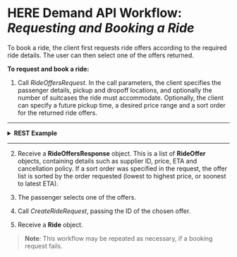 # HERE Demand API Workflow: *Requesting and Booking a Ride* #

To book a ride, the client first requests ride offers according to the required ride details. The user can then select one of the offers returned.

**To request and book a ride:**

1.  Call *RideOffersRequest*. In the call parameters, the client specifies the passenger details, pickup and dropoff locations, and optionally the number of suitcases the ride must accommodate. Optionally, the client can specify a future pickup time, a desired price range and a sort order for the returned ride offers.

----
<details>
<summary><b>REST Example</b></summary>


**Request:**

    curl "http://mobility-marketplace-test.here.com/demand.v1.s2s/offers?user_id=1&route.pickup.point.lat=32.1981&route.pickup.point.lng=34.8824&route.pickup.address=zarhin%2013&route.destination.point.lat=32.1981&route.destination.point.lng=34.8824&route.destination.address=zarhin%2013&constraints.passengers_no=1&constraints.suitcases_no=1&constraints.wheelchair=false&constraints.childs_seats=0&price_range.from_amount=10&price_range.to_amount=20&price_range.currency_code=USD&sort_type=1" -H "Authorization: Bearer eyJhbGciOiJub25lIiwidHlwIjoiSldUIn0.eyJzdWIiOiIxIiwiaXNzIjoicmVzdC1hc3N1cmVkIiwiZXhwIjoxNjQ0ODM4MTM2fQ."


**Response:**

    {
        "offers": [
            {
                "offer_id": "5a8c48479b1d4c0001bf20cd",
                "supplier": {
                    "english_name": "tentacruel",
                    "local_name": "tentacruel",
                    "phone_number": "+9720516219186",
                  },
                "estimated_pickup_time": "2018-02-20T16:13:31Z",
                "estimated_price_range": {
                    "range": {
                        "from_amount": "11",
                        "to_amount": "97",
                        "currency_code": "EUR"
                    }
                },
                "offer_expiration_time": "2018-02-20T16:14:43Z",
                "cancellation_policy": "NOT_ALLOWED"
            },
            {
                "offer_id": "5a8c48479b1d4c0001bf20ca",
                "supplier": {
                    "english_name": "shellder",
                    "local_name": "shellder",
                    "phone_number": "+9720538136208",
                 },
                "estimated_pickup_time": "2018-02-20T16:13:36Z",
                "estimated_price_range": {
                    "range": {
                        "from_amount": "45",
                        "to_amount": "88",
                        "currency_code": "NIS"
                    }
                },
                "offer_expiration_time": "2018-02-20T16:14:43Z",
                "cancellation_policy": "ALLOWED"
            }
        ]
    }

</details>

----

2.  Receive a **RideOffersResponse** object. This is a list of **RideOffer** objects, containing details such as supplier ID, price, ETA and cancellation policy. If a sort order was specified in the request, the offer list is sorted by the order requested (lowest to highest price, or soonest to latest ETA).

3.  The passenger selects one of the offers.

4.  Call *CreateRideRequest*, passing the ID of the chosen offer. 
5.  Receive a **Ride** object.

>**Note**: This workflow may be repeated as necessary, if a booking request fails.

